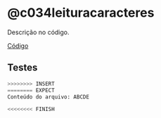 # @c034leituracaracteres

Descrição no código.

[Código](https://github.com/qxcodefup/arcade/blob/master/base/c034leituracaracteres/.cache/draft.c)

## Testes

```py
>>>>>>>> INSERT
======== EXPECT
Conteúdo do arquivo: ABCDE

<<<<<<<< FINISH
```
